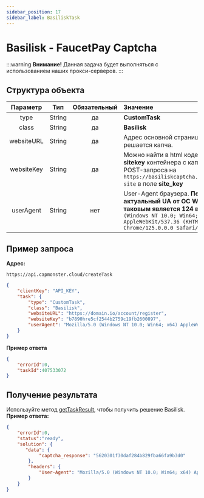 ```yaml
---
sidebar_position: 17
sidebar_label: BasiliskTask
---
```

# Basilisk - FaucetPay Captcha
:::warning **Внимание!**
Данная задача будет выполняться с использованием наших прокси-серверов.
:::
## **Структура объекта**
|**Параметр**|**Тип**|**Обязательный**|**Значение**|
| :-: | :-: | :-: | :- | 
|type|String|да|**CustomTask**|
|class|String|да|**Basilisk**|
|websiteURL|String|да|Адрес основной страницы, на которой решается капча.|
|websiteKey|String|да|Можно найти в html коде в атрибуте **data-sitekey** контейнера с капчей или в payload POST-запроса на `https://basiliskcaptcha.com/challenge/check-site` в поле **site_key**|
|userAgent|String|нет|User-Agent браузера. **Передавайте только актуальный UA от ОС Windows. Сейчас таковым является 124 версия**: `Mozilla/5.0 (Windows NT 10.0; Win64; x64) AppleWebKit/537.36 (KHTML, like Gecko) Chrome/125.0.0.0 Safari/537.36`|
## **Пример запроса**
**Адрес:** 
```http
https://api.capmonster.cloud/createTask
```
```json
{
    "clientKey": "API_KEY",
    "task": {
        "type": "CustomTask",
        "class": "Basilisk",
        "websiteURL": "https://domain.io/account/register",
        "websiteKey": "b7890hre5cf2544b2759c19fb2600897",
        "userAgent": "Mozilla/5.0 (Windows NT 10.0; Win64; x64) AppleWebKit/537.36 (KHTML, like Gecko) Chrome/125.0.0.0 Safari/537.36"
    }
}
```
**Пример ответа**
```json
{
    "errorId":0,
    "taskId":407533072
}
```
## **Получение результата**
Используйте метод [getTaskResult](../api/methods/get-task-result.md), чтобы получить решение Basilisk.
**Пример ответа:**
```json
{
    "errorId":0,
    "status":"ready",
    "solution": {
       "data": {
            "captcha_response": "5620301f30daf284b829fba66fa9b3d0"
        },
        "headers": {
            "User-Agent": "Mozilla/5.0 (Windows NT 10.0; Win64; x64) AppleWebKit/537.36 (KHTML, like Gecko) Chrome/125.0.0.0 Safari/537.36"
        }
    }
}
```
